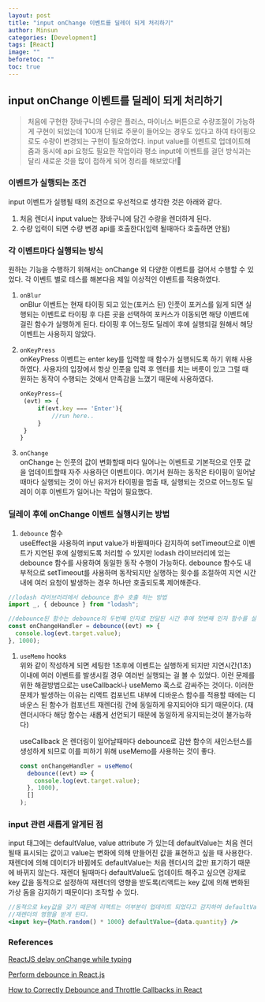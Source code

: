 ```yaml
---
layout: post
title: "input onChange 이벤트를 딜레이 되게 처리하기"
author: Minsun
categories: [Development]
tags: [React]
image: ""
beforetoc: ""
toc: true
---
```


## input onChange 이벤트를 딜레이 되게 처리하기

> 처음에 구현한 장바구니의 수량은 플러스, 마이너스 버튼으로 수량조절이 가능하게 구현이 되었는데 100개 단위로 주문이 들어오는 경우도 있다고 하여 타이핑으로도 수량이 변경되는 구현이 필요하였다. input value를 이벤트로 업데이트해줌과 동시에 api 요청도 필요한 작업이라 평소 input에 이벤트를 걸던 방식과는 달리 새로운 것을 많이 접하게 되어 정리를 해보았다!🌝

### 이벤트가 실행되는 조건

input 이벤트가 실행될 때의 조건으로 우선적으로 생각한 것은 아래와 같다.

1. 처음 렌더시 input value는 장바구니에 담긴 수량을 렌더하게 된다.
2. 수량 입력이 되면 수량 변경 api를 호출한다(입력 될때마다 호출하면 안됨)

### 각 이벤트마다 실행되는 방식

원하는 기능을 수행하기 위해서는 onChange 외 다양한 이벤트를 걸어서 수행할 수 있었다. 각 이벤트 별로 테스를 해본다음 제일 이상적인 이벤트를 적용하였다.

1. `onBlur`<br />
   onBlur 이벤트는 현재 타이핑 되고 있는(포커스 된) 인풋이 포커스를 잃게 되면 실행되는 이벤트로 타이핑 후 다른 곳을 선택하여 포커스가 이동되면 해당 이벤트에 걸린 함수가 실행하게 된다. 타이핑 후 어느정도 딜레이 후에 실행되길 원해서 해당 이벤트는 사용하지 않았다.

2. `onKeyPress`<br />
   onKeyPress 이벤트는 enter key를 입력할 때 함수가 실행되도록 하기 위해 사용하였다. 사용자의 입장에서 항상 인풋을 입력 후 엔터를 치는 버릇이 있고 그럴 때 원하는 동작이 수행되는 것에서 만족감을 느꼈기 때문에 사용하였다.

   ```jsx
   onKeyPress={
   	(evt) => {
   		if(evt.key === 'Enter'){
   			//run here..
   		}
   	}
   }
   ```

3. `onChange`<br />
   onChange 는 인풋의 값이 변화할때 마다 일어나는 이벤트로 기본적으로 인풋 값을 업데이트할때 자주 사용하던 이벤트이다. 여기서 원하는 동작은 타이핑이 일어날때마다 실행되는 것이 아닌 유저가 타이핑을 멈출 때, 실행되는 것으로 어느정도 딜레이 이후 이벤트가 일어나는 작업이 필요했다.

### 딜레이 후에 onChange 이벤트 실행시키는 방법

1. `debounce` 함수<br />
   useEffect을 사용하여 input value가 바뀔때마다 감지하여 setTimeout으로 이벤트가 지연된 후에 실행되도록 처리할 수 있지만 lodash 라이브러리에 있는 debounce 함수를 사용하여 동일한 동작 수행이 가능하다. debounce 함수도 내부적으로 setTimeout를 사용하며 동작되지만 실행하는 횟수를 조절하여 지연 시간 내에 여러 요청이 발생하는 경우 하나만 호출되도록 제어해준다.

```jsx
//lodash 라이브러리에서 debounce 함수 호출 하는 방법
import _, { debounce } from "lodash";

//debounce된 함수는 debounce의 두번째 인자로 전달된 시간 후에 첫번째 인자 함수를 실행하게 된다.
const onChangeHandler = debounce((evt) => {
  console.log(evt.target.value);
}, 1000);
```

1. `useMemo` hooks<br />
   위와 같이 작성하게 되면 세팅한 1초후에 이벤트는 실행하게 되지만 지연시간(1초) 이내에 여러 이벤트를 발생시킬 경우 여러번 실행되는 걸 볼 수 있었다. 이런 문제를 위한 해결방법으로는 useCallback나 useMemo 훅스로 감싸주는 것이다. 이러한 문제가 발생하는 이유는 리액트 컴포넌트 내부에 디바운스 함수를 적용할 때에는 디바운스 된 함수가 컴포넌트 재렌더링 간에 동일하게 유지되어야 되기 때문이다. (재렌더시마다 해당 함수는 새롭게 선언되기 때문에 동일하게 유지되는것이 불가능하다)

   useCallback 은 렌더링이 일어날때마다 debounce로 감싼 함수의 새인스턴스를 생성하게 되므로 이를 피하기 위해 useMemo를 사용하는 것이 좋다.

   ```jsx
   const onChangeHandler = useMemo(
     debounce((evt) => {
       console.log(evt.target.value);
     }, 1000),
     []
   );
   ```

### input 관련 새롭게 알게된 점

input 태그에는 defaultValue, value attribute 가 있는데 defaultValue는 처음 렌더될때 표시되는 값이고 value는 변화에 의해 만들어진 값을 표현하고 싶을 때 사용한다. 재렌더에 의해 데이터가 바뀜에도 defaultValue는 처음 렌더시의 값만 표기하기 때문에 바뀌지 않는다. 재렌더 될때마다 defaultValue도 업데이트 해주고 싶으면 강제로 key 값을 동적으로 설정하여 재렌더의 영향을 받도록(리액트는 key 값에 의해 변화된 가상 돔을 감지하기 때문이다) 조작할 수 있다.

```jsx
//동적으로 key값을 갖기 때문에 리액트는 이부분이 업데이트 되었다고 감지하여 defaultValue도
//재렌더의 영향을 받게 된다.
<input key={Math.random() * 1000} defaultValue={data.quantity} />
```

### References<br />

[ReactJS delay onChange while typing](https://stackoverflow.com/questions/53071774/reactjs-delay-onchange-while-typing)

[Perform debounce in React.js](https://stackoverflow.com/questions/23123138/perform-debounce-in-react-js)

[How to Correctly Debounce and Throttle Callbacks in React](https://dmitripavlutin.com/react-throttle-debounce/)
